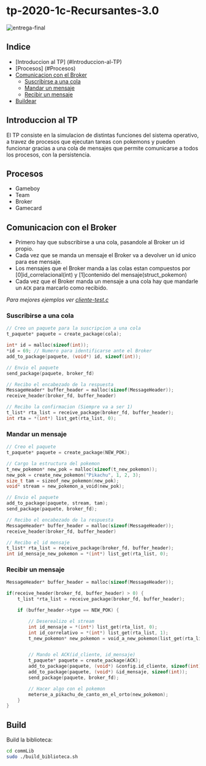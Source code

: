 
# tp-2020-1c-Recursantes-3.0
![entrega-final](https://imgur.com/HWoy6Iv.jpg)
## Indice
- [Introduccion al TP] (#Introduccion-al-TP)
- [Procesos] (#Procesos)
- [Comunicacion con el Broker](#comunicacion-con-el-broker)
  -  [Suscribirse a una cola](#suscribirse-a-una-cola)
  - [Mandar un mensaje](#mandar-un-mensaje)
  - [Recibir un mensaje](#recibir-un-mensaje)
 - [Buildear](buildear) 

## Introduccion al TP
El TP consiste en la simulacion de distintas funciones del sistema operativo, a travez de procesos que ejecutan tareas con pokemons y pueden funcionar gracias a una cola de mensajes que permite comunicarse a todos los procesos, con la persistencia. 

## Procesos
 - Gameboy
 - Team
 - Broker
 - Gamecard
 

## Comunicacion con el Broker

 - Primero hay que subscribirse a una cola, pasandole al Broker un id propio.
 - Cada vez que se manda un mensaje el Broker va a devolver un id unico para ese mensaje.
 - Los mensajes que el Broker manda a las colas estan compuestos por [0]id_correlacional(int) y [1]contenido del mensaje(struct_pokemon)
 - Cada vez que el Broker manda un mensaje a una cola hay que mandarle un `ACK` para marcarlo como recibido.

*Para mejores ejemplos ver [cliente-test.c](cliente-test/cliente-test.c)*

### Suscribirse a una cola 

```c
// Creo un paquete para la suscripcion a una cola
t_paquete* paquete = create_package(cola);

int* id = malloc(sizeof(int));
*id = 69; // Numero para identificarse ante el Broker
add_to_package(paquete, (void*) id, sizeof(int));

// Envio el paquete
send_package(paquete, broker_fd)

// Recibo el encabezado de la respuesta
MessageHeader* buffer_header = malloc(sizeof(MessageHeader));
receive_header(broker_fd, buffer_header)

// Recibo la confirmacion (Siempre va a ser 1)
t_list* rta_list = receive_package(broker_fd, buffer_header);
int rta = *(int*) list_get(rta_list, 0);
```

### Mandar un mensaje
```c
// Creo el paquete
t_paquete* paquete = create_package(NEW_POK);

// Cargo la estructura del pokemon
t_new_pokemon* new_pok = malloc(sizeof(t_new_pokemon));
new_pok = create_new_pokemon("Pikachu", 1, 2, 3);
size_t tam = sizeof_new_pokemon(new_pok);
void* stream = new_pokemon_a_void(new_pok);

// Envio el paquete
add_to_package(paquete, stream, tam);
send_package(paquete, broker_fd);

// Recibo el encabezado de la respuesta
MessageHeader* buffer_header = malloc(sizeof(MessageHeader));
receive_header(broker_fd, buffer_header)

// Recibo el id mensaje
t_list* rta_list = receive_package(broker_fd, buffer_header);
int id_mensaje_new_pokemon = *(int*) list_get(rta_list, 0);

```

### Recibir un mensaje
```c
MessageHeader* buffer_header = malloc(sizeof(MessageHeader));

if(receive_header(broker_fd, buffer_header) > 0) {
    t_list *rta_list = receive_package(broker_fd, buffer_header);

    if (buffer_header->type == NEW_POK) {

        // Deserealizo el stream
        int id_mensaje = *(int*) list_get(rta_list, 0);
        int id_correlativo = *(int*) list_get(rta_list, 1);
        t_new_pokemon* new_pokemon = void_a_new_pokemon(list_get(rta_list,2));


        // Mando el ACK(id_cliente, id_mensaje)
        t_paquete* paquete = create_package(ACK);
        add_to_package(paquete, (void*) &config.id_cliente, sizeof(int));
        add_to_package(paquete, (void*) &id_mensaje, sizeof(int));
        send_package(paquete, broker_fd);

        // Hacer algo con el pokemon
        meterse_a_pikachu_de_canto_en_el_orto(new_pokemon);
    }
}
```

## Build
Build la biblioteca:
```bash
cd commLib
sudo ./build_biblioteca.sh 
```

